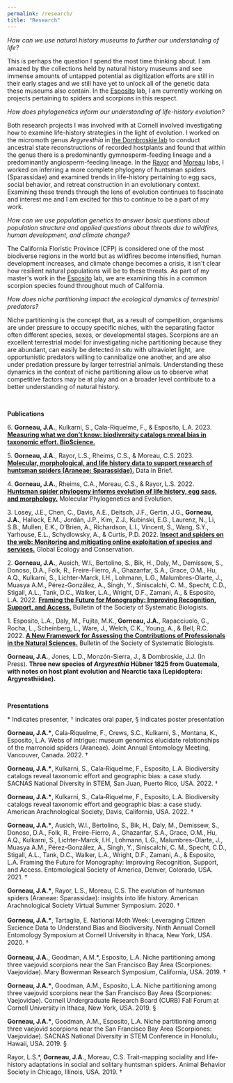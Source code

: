 ```yaml
---
permalink: /research/
title: "Research"
---
```


<p><em>How can we use natural history museums to further our understanding of life?</em></p>
<p>This is perhaps the question I spend the most time thinking about. I am amazed by the collections held by natural history museums and see immense amounts of untapped potential as digitization efforts are still in their early stages and we still have yet to unlock all of the genetic data these museums also contain. In the <a href="https://www.calacademy.org/staff/ibss/entomology/lauren-esposito">Esposito</a> lab, I am currently working on projects pertaining to spiders and scorpions in this respect.</p>
<p><em>How does phylogenetics inform our understanding of life-history evolution?</em></p>
<p>Both research projects I was involved with at Cornell involved investigating how to examine life-history strategies in the light of evolution. I worked on the micromoth genus <em>Argyresthia</em> in <a href="http://www.jasondombroskie.com/">the Dombroskie lab</a> to conduct ancestral state reconstructions of recorded hostplants and found that within the genus there is a predominantly gymnosperm-feeding lineage and a predominantly angiosperm-feeding lineage. In the <a href="https://entomology.cals.cornell.edu/people/linda-rayor/">Rayor</a> and <a href="https://www.moreaulab.entomology.cornell.edu/">Moreau</a> labs, I worked on inferring a more complete phylogeny of huntsman spiders (Sparassidae) and examined trends in life-history pertaining to egg sacs, social behavior, and retreat construction in an evolutionary context. Examining these trends through the lens of evolution continues to fascinate and interest me and I am excited for this to continue to be a part of my work.</p>
<p><em>How can we use population genetics to answer basic questions about population structure and applied questions about threats due to wildfires, human development, and climate change?</em></p>
<p>The California Floristic Province (CFP) is considered one of the most biodiverse regions in the world but as wildfires become intensified, human development increases, and climate change becomes a crisis, it isn&apos;t clear how resilient natural populations will be to these threats. As part of my master&apos;s work in the <a href="https://www.calacademy.org/staff/ibss/entomology/lauren-esposito">Esposito</a> lab, we are examining this in a common scorpion species found throughout much of California.</p>
<p><em>How does niche partitioning impact the ecological dynamics of terrestrial predators?</em></p>
<p>Niche partitioning is the concept that, as a result of competition, organisms are under pressure to occupy specific niches, with the separating factor often different species, sexes, or developmental stages. Scorpions are an excellent terrestrial model for investigating niche partitioning because they are abundant, can easily be detected <em>in situ</em> with ultraviolet light, &nbsp;are opportunistic predators willing to cannibalize one another, and are also under predation pressure by larger terrestrial animals. Understanding these dynamics in the context of niche partitioning allow us to observe what competitive factors may be at play and on a broader level contribute to a better understanding of natural history.</p>
<p><br></p>
<p><strong>Publications<br></strong></p>
<p>6. <strong>Gorneau, J.A.</strong>, Kulkarni, S., Cala-Riquelme, F., & Esposito, L.A. 2023. <a href="https://www.sciencedirect.com/science/article/pii/S2352340923000033?via%3Dihub](https://doi.org/10.1093/biosci/biac116"><strong>Measuring what we don’t know: biodiversity catalogs reveal bias in taxonomic effort. BioScience.</strong></a></p>
<p>5. <strong>Gorneau, J.A.</strong>, Rayor, L.S., Rheims, C.S., & Moreau, C.S. 2023. <a href="https://www.sciencedirect.com/science/article/pii/S2352340923000033?via%3Dihub"><strong>Molecular, morphological, and life history data to support research of huntsman spiders (Araneae: Sparassidae).</strong></a> Data in Brief.</p>
<p>4. <strong>Gorneau, J.A.</strong>, Rheims, C.A., Moreau, C.S., &amp; Rayor, L.S. 2022. <a href="https://www.sciencedirect.com/science/article/pii/S1055790322001439"><strong>Huntsman spider phylogeny informs evolution of life history, egg sacs, and morphology.</strong></a> Molecular Phylogenetics and Evolution.<br></p>
<p>3. Losey, J.E., Chen, C., Davis, A.E., Deitsch, J.F., Gertin, J.G., <strong>Gorneau, J.A.</strong>, Hallock, E.M., Jordán, J.P., Kim, Z.J., Kubinski, E.G., Laurenz, N., Li, S.B., Mullen, E.K., O’Brien, A., Richardson, L.I., Vincent, S., Wang, S.Y., Yarhouse, E.L., Schydlowsky, A., & Curtis, P.D. 2022. <a href="https://doi.org/10.1016/j.gecco.2022.e02098"><strong>Insect and spiders on the web: Monitoring and mitigating online exploitation of species and services.</strong></a> Global Ecology and Conservation.
<p>2. <strong>Gorneau, J.A.</strong>, Ausich, W.I., Bertolino, S., Bik, H., Daly, M., Demissew, S., Donoso, D.A., Folk, R., Freire-Fierro, A., Ghazanfar, S.A., Grace, O.M., Hu, A.Q., Kulkarni, S., Lichter-Marck, I.H., Lohmann, L.G., Malumbres-Olarte, J., Muasya A.M., P&eacute;rez-Gonz&aacute;lez, A., Singh, Y., Siniscalchi, C. M., Specht, C.D., Stigall, A.L., Tank, D.C., Walker, L.A., Wright, D.F., Zamani, A., &amp; Esposito, L.A. 2022. <a href="https://ssbbulletin.org/article/view/8328"><strong>Framing the Future for Monography: Improving Recognition, Support, and Access.</strong></a> Bulletin of the Society of Systematic Biologists.</p>
<p>1. Esposito, L.A., Daly, M., Fujita, M.K., <strong>Gorneau, J.A.</strong>, Rapacciuolo, G., Rocha, L., Scheinberg, L., Ware, J., Welch, C.K., Young, A., &amp; Bell, R.C. 2022. <a href="https://ssbbulletin.org/article/view/8332"><strong>A New Framework for Assessing the Contributions of Professionals in the Natural Sciences.</strong></a> Bulletin of the Society of Systematic Biologists.</p>

<p><strong>Gorneau, J.A.</strong>, Jones, L.D., Monzón-Sierra, J., & Dombroskie, J.J. (In Press). <strong>Three new species of <em>Argyresthia&nbsp;</em>H&uuml;bner 1825 from Guatemala, with notes on host plant evolution and Nearctic taxa (Lepidoptera: Argyresthiidae).</strong></p>
<p><br></p>
<p><strong>Presentations</strong></p>
<p>* Indicates presenter<span class="ILfuVd"><span class="hgKElc">, &dagger; indicates oral paper</span></span><span class="ILfuVd"><span class="hgKElc"><span class="ILfuVd"><span class="hgKElc">, &sect;</span></span></span></span><span class="ILfuVd"><span class="hgKElc"><span class="ILfuVd"><span class="hgKElc">&nbsp;indicates poster presentation</span></span></span></span><strong><span class="ILfuVd"><span class="hgKElc"><br></span></span></strong></p>
<p><strong>Gorneau, J.A.*</strong>, Cala‐Riquelme, F., Crews, S.C., Kulkarni, S., Montana, K., Esposito, L.A. Webs of intrigue: museum genomics elucidate relationships of the marronoid spiders (Araneae). Joint Annual Entomology Meeting, Vancouver, Canada. 2022. <span class="ILfuVd"><span class="hgKElc">&dagger;</span></span></p>
<p><strong>Gorneau, J.A.*</strong>, Kulkarni, S., Cala‐Riquelme, F., Esposito, L.A. Biodiversity catalogs reveal taxonomic effort and geographic bias: a case study. SACNAS National Diversity in STEM, San Juan, Puerto Rico, USA. 2022. <span class="ILfuVd"><span class="hgKElc">&dagger;</span></span></p>
<p><strong>Gorneau, J.A.*</strong>, Kulkarni, S., Cala‐Riquelme, F., Esposito, L.A. Biodiversity catalogs reveal taxonomic effort and geographic bias: a case study. American Arachnological Society, Davis, California, USA. 2022. <span class="ILfuVd"><span class="hgKElc">&dagger;</span></span></p>
<p><strong>Gorneau, J.A.*</strong>, Ausich, W.I., Bertolino, S., Bik, H., Daly, M., Demissew, S., Donoso, D.A., Folk, R., Freire-Fierro, A., Ghazanfar, S.A., Grace, O.M., Hu, A.Q., Kulkarni, S., Lichter-Marck, I.H., Lohmann, L.G., Malumbres-Olarte, J., Muasya A.M., P&eacute;rez-Gonz&aacute;lez, A., Singh, Y., Siniscalchi, C. M., Specht, C.D., Stigall, A.L., Tank, D.C., Walker, L.A., Wright, D.F., Zamani, A., &amp; Esposito, L.A. Framing the Future for Monography: Improving Recognition, Support, and Access. Entomological Society of America, Denver, Colorado, USA. 2021. <span class="ILfuVd"><span class="hgKElc">&dagger;</span></span></p>
<p><strong>Gorneau, J.A.*</strong>, Rayor, L.S., Moreau, C.S. The evolution of huntsman spiders (Araneae: Sparassidae): insights into life history. American Arachnological Society Virtual Summer Symposium. 2020. <span class="ILfuVd"><span class="hgKElc">&dagger;</span></span><br><br><strong>Gorneau, J.A.*</strong>, Tartaglia, E. National Moth Week: Leveraging Citizen Sxcience Data to Understand Bias and Biodiversity. Ninth Annual Cornell Entomology Symposium at Cornell University in Ithaca, New York, USA. 2020. <span class="ILfuVd"><span class="hgKElc">&dagger;</span></span><br><br><strong>Gorneau, J.A.</strong>, Goodman, A.M.*, Esposito, L.A. Niche partitioning among three vaejovid scorpions near the San Francisco Bay Area (Scorpiones: Vaejovidae). Mary Bowerman Research Symposium, California, USA. 2019. &dagger;</p>
<p><strong>Gorneau, J.A.*</strong>, Goodman, A.M., Esposito, L.A. Niche partitioning among three vaejovid scorpions near the San Francisco Bay Area (Scorpiones: Vaejovidae). Cornell Undergraduate Research Board (CURB) Fall Forum at Cornell University in Ithaca, New York, USA. 2019. <span class="ILfuVd"><span class="hgKElc"><span class="ILfuVd"><span class="hgKElc">&sect;</span></span></span></span></p>
<p><strong>Gorneau, J.A.*</strong>, Goodman, A.M., Esposito, L.A. Niche partitioning among three vaejovid scorpions near the San Francisco Bay Area (Scorpiones: Vaejovidae). SACNAS National Diversity in STEM Conference in Honolulu, Hawaii, USA. 2019. <span class="ILfuVd"><span class="hgKElc"><span class="ILfuVd"><span class="hgKElc">&sect;</span></span></span></span></p>
<p>Rayor, L.S.*, <strong>Gorneau, J.A.</strong>, Moreau, C.S. Trait-mapping sociality and life-history adaptations in social and solitary huntsman spiders. Animal Behavior Society in Chicago, Illinois, USA. <span class="ILfuVd"><span class="hgKElc">2019. &dagger;</span></span></p>
<p><br></p>

